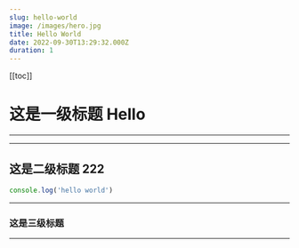 ```yaml
---
slug: hello-world
image: /images/hero.jpg
title: Hello World
date: 2022-09-30T13:29:32.000Z
duration: 1
---
```


[[toc]]


# 这是一级标题 Hello

---

<hr class="!my-50" />

## 这是二级标题 222

```javascript
console.log('hello world')
```

---


<a name="fc3b7b80"></a>
### 这是三级标题

---

